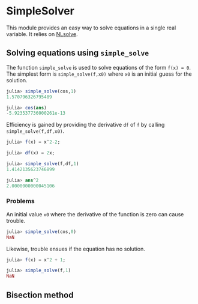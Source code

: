 # SimpleSolver

This module provides an easy way to solve equations in a single real variable. 
It relies on [NLsolve](https://github.com/JuliaNLSolvers/NLsolve.jl).

## Solving equations using `simple_solve`

The function `simple_solve` is used to solve equations of the form `f(x) = 0`. The simplest
form is `simple_solve(f,x0)` where `x0` is an initial guess for the solution. 
```julia
julia> simple_solve(cos,1)
1.570796326795489

julia> cos(ans)
-5.923537736000261e-13
```

Efficiency is gained by providing the derivative `df` of `f` by calling 
`simple_solve(f,df,x0)`.

```julia
julia> f(x) = x^2-2;

julia> df(x) = 2x;

julia> simple_solve(f,df,1)
1.4142135623746899

julia> ans^2
2.0000000000045106
```

### Problems

An initial value `x0` where the derivative of the function is zero can cause trouble.
```julia
julia> simple_solve(cos,0)
NaN
```

Likewise, trouble ensues if the equation has no solution.
```julia
julia> f(x) = x^2 + 1;

julia> simple_solve(f,1)
NaN
```


## Bisection method
